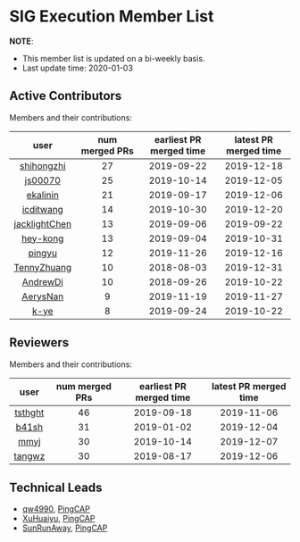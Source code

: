 # SIG Execution Member List

**NOTE**:

* This member list is updated on a bi-weekly basis.
* Last update time: 2020-01-03

## Active Contributors

Members and their contributions:

| user                                              | num merged PRs | earliest PR merged time | latest PR merged time |
|:-------------------------------------------------:|:--------------:|:-----------------------:|:---------------------:|
| [shihongzhi](https://github.com/shihongzhi) |             27 |     2019-09-22          |   2019-12-18          |
| [js00070](https://github.com/js00070) |             25 |     2019-10-14          |   2019-12-05          |
| [ekalinin](https://github.com/ekalinin)           |             21 |     2019-09-17          |   2019-12-06          |
| [icditwang](https://github.com/icditwang)                 |              14 |     2019-10-30          |   2019-12-20          |
| [jacklightChen](https://github.com/jacklightChen)                 |              13 |     2019-09-06          |   2019-09-22          |
| [hey-kong](https://github.com/hey-kong)                 |              13 |     2019-09-04          |   2019-10-31          |
| [pingyu](https://github.com/pingyu)                 |              12 |     2019-11-26          |   2019-12-16          |
| [TennyZhuang](https://github.com/TennyZhuang)                 |              10 |     2018-08-03          |   2019-12-31          |
| [AndrewDi](https://github.com/AndrewDi)                 |              10 |     2018-09-26          |   2019-10-22          |
| [AerysNan](https://github.com/AerysNan)                 |              9 |     2019-11-19          |   2019-11-27          |
| [k-ye](https://github.com/k-ye)                 |              8 |     2019-09-24          |   2019-10-22          |

## Reviewers

Members and their contributions:

| user                                        | num merged PRs | earliest PR merged time | latest PR merged time |
|:-------------------------------------------:|:--------------:|:-----------------------:|:---------------------:|
| [tsthght](https://github.com/tsthght)       |             46 |     2019-09-18          |   2019-11-06          |
| [b41sh](https://github.com/b41sh)       |             31 |     2019-01-02          |   2019-12-04          |
| [mmyj](https://github.com/mmyh)       |             30 |     2019-10-14          |   2019-12-07          |
| [tangwz](https://github.com/tangwz)       |             30 |     2019-08-17          |   2019-12-06          |

## Technical Leads

* [qw4990](https://github.com/qw4990), [PingCAP](https://pingcap.com/en/)
* [XuHuaiyu](https://github.com/XuHuaiyu), [PingCAP](https://pingcap.com/en/)
* [SunRunAway](https://github.com/SunRunAway), [PingCAP](https://pingcap.com/en/)
